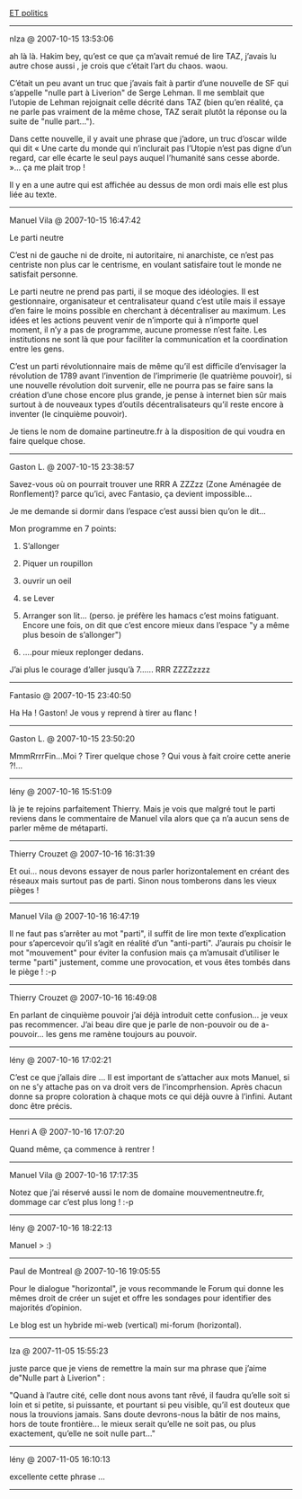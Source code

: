 [ET politics](../../../2007/10/et-politics.md)

---
nIza @ 2007-10-15 13:53:06

ah là là. Hakim bey, qu’est ce que ça m’avait remué de lire TAZ, j’avais lu autre chose aussi , je crois que c’était l’art du chaos. waou.

C’était un peu avant un truc que j’avais fait à partir d’une nouvelle de SF qui s’appelle "nulle part à Liverion" de Serge Lehman. Il me semblait que l’utopie de Lehman rejoignait celle décrité dans TAZ (bien qu’en réalité, ça ne parle pas vraiment de la même chose, TAZ serait plutôt la réponse ou la suite de "nulle part...").

Dans cette nouvelle, il y avait une phrase que j’adore, un truc d’oscar wilde qui dit « Une carte du monde qui n’inclurait pas l’Utopie n’est pas digne d’un regard, car elle écarte le seul pays auquel l’humanité sans cesse aborde. »... ça me plait trop !

Il y en a une autre qui est affichée au dessus de mon ordi mais elle est plus liée au texte.

---

Manuel Vila @ 2007-10-15 16:47:42

Le parti neutre

C’est ni de gauche ni de droite, ni autoritaire, ni anarchiste, ce n’est pas centriste non plus car le centrisme, en voulant satisfaire tout le monde ne satisfait personne.

Le parti neutre ne prend pas parti, il se moque des idéologies. Il est gestionnaire, organisateur et centralisateur quand c’est utile mais il essaye d’en faire le moins possible en cherchant à décentraliser au maximum. Les idées et les actions peuvent venir de n’importe qui à n’importe quel moment, il n’y a pas de programme, aucune promesse n’est faite. Les institutions ne sont là que pour faciliter la communication et la coordination entre les gens.

C’est un parti révolutionnaire mais de même qu’il est difficile d’envisager la révolution de 1789 avant l’invention de l’imprimerie (le quatrième pouvoir), si une nouvelle révolution doit survenir, elle ne pourra pas se faire sans la création d’une chose encore plus grande, je pense à internet bien sûr mais surtout à de nouveaux types d’outils décentralisateurs qu’il reste encore à inventer (le cinquième pouvoir).

Je tiens le nom de domaine partineutre.fr à la disposition de qui voudra en faire quelque chose.

---

Gaston L. @ 2007-10-15 23:38:57

Savez-vous où on pourrait trouver une RRR A ZZZzz (Zone Aménagée de Ronflement)? parce qu’ici, avec Fantasio, ça devient impossible...

Je me demande si dormir dans l’espace c’est aussi bien qu’on le dit...

Mon programme en 7 points:

1. S’allonger

2. Piquer un roupillon

3. ouvrir un oeil

4. se Lever

5. Arranger son lit... (perso. je préfère les hamacs c’est moins fatiguant. Encore une fois, on dit que c’est encore mieux dans l’espace "y a même plus besoin de s’allonger")

6. ....pour mieux replonger dedans.

J’ai plus le courage d’aller jusqu’à 7...... RRR ZZZZzzzz

---

Fantasio @ 2007-10-15 23:40:50

Ha Ha ! Gaston! Je vous y reprend à tirer au flanc !

---

Gaston L. @ 2007-10-15 23:50:20

MmmRrrrFin...Moi ? Tirer quelque chose ? Qui vous à fait croire cette anerie ?!...

---

lény @ 2007-10-16 15:51:09

là je te rejoins parfaitement Thierry. Mais je vois que malgré tout le parti reviens dans le commentaire de Manuel vila alors que ça n’a aucun sens de parler même de métaparti.

---

Thierry Crouzet @ 2007-10-16 16:31:39

Et oui... nous devons essayer de nous parler horizontalement en créant des réseaux mais surtout pas de parti. Sinon nous tomberons dans les vieux pièges !

---

Manuel Vila @ 2007-10-16 16:47:19

Il ne faut pas s’arrêter au mot "parti", il suffit de lire mon texte d’explication pour s’apercevoir qu’il s’agit en réalité d’un "anti-parti". J’aurais pu choisir le mot "mouvement" pour éviter la confusion mais ça m’amusait d’utiliser le terme "parti" justement, comme une provocation, et vous êtes tombés dans le piège ! :-p

---

Thierry Crouzet @ 2007-10-16 16:49:08

En parlant de cinquième pouvoir j’ai déjà introduit cette confusion... je veux pas recommencer. J’ai beau dire que je parle de non-pouvoir ou de a-pouvoir... les gens me ramène toujours au pouvoir.

---

lény @ 2007-10-16 17:02:21

C’est ce que j’allais dire ... Il est important de s’attacher aux mots Manuel, si on ne s’y attache pas on va droit vers de l’incomprhension. Après chacun donne sa propre coloration à chaque mots ce qui déjà ouvre à l’infini. Autant donc être précis.

---

Henri A @ 2007-10-16 17:07:20

Quand même, ça commence à rentrer !

---

Manuel Vila @ 2007-10-16 17:17:35

Notez que j’ai réservé aussi le nom de domaine mouvementneutre.fr, dommage car c’est plus long ! :-p

---

lény @ 2007-10-16 18:22:13

Manuel > :)

---

Paul de Montreal @ 2007-10-16 19:05:55

Pour le dialogue "horizontal", je vous recommande le Forum qui donne les mêmes droit de créer un sujet et offre les sondages pour identifier des majorités d’opinion.

Le blog est un hybride mi-web (vertical) mi-forum (horizontal).

---

Iza @ 2007-11-05 15:55:23

juste parce que je viens de remettre la main sur ma phrase que j’aime de"Nulle part à Liverion" :

"Quand à l’autre cité, celle dont nous avons tant rêvé, il faudra qu’elle soit si loin et si petite, si puissante, et pourtant si peu visible, qu’il est douteux que nous la trouvions jamais. Sans doute devrons-nous la bâtir de nos mains, hors de toute frontière... le mieux serait qu’elle ne soit pas, ou plus exactement, qu’elle ne soit nulle part..."

---

lény @ 2007-11-05 16:10:13

excellente cette phrase ...

---


